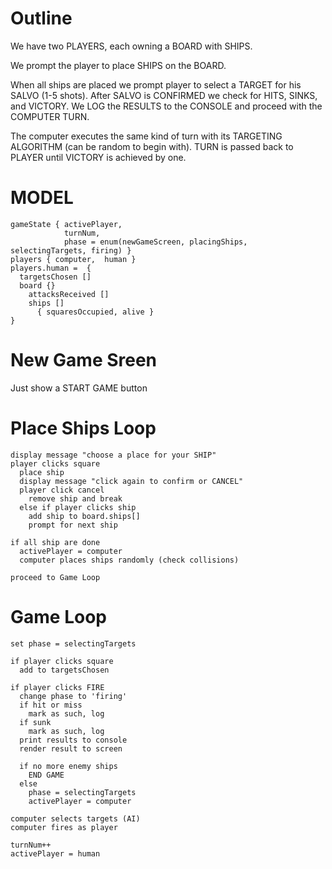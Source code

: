 Outline
=======
We have two PLAYERS, each owning a BOARD with SHIPS.

We prompt the player to place SHIPS on the BOARD.

When all ships are placed we prompt player to select a TARGET for his SALVO
(1-5 shots). After SALVO is CONFIRMED we check for HITS, SINKS, and VICTORY. We
LOG the RESULTS to the CONSOLE and proceed with the COMPUTER TURN.

The computer executes the same kind of turn with its TARGETING ALGORITHM (can
be random to begin with). TURN is passed back to PLAYER until VICTORY is
achieved by one.


MODEL
=====

```
gameState { activePlayer,
            turnNum,
            phase = enum(newGameScreen, placingShips, selectingTargets, firing) }
players { computer,  human }
players.human =  {
  targetsChosen []
  board {}
    attacksReceived []
    ships []
      { squaresOccupied, alive }
}
```

New Game Sreen
===============

Just show a START GAME button

Place Ships Loop
================

```
display message "choose a place for your SHIP"
player clicks square
  place ship
  display message "click again to confirm or CANCEL"
  player click cancel
    remove ship and break
  else if player clicks ship
    add ship to board.ships[]
    prompt for next ship

if all ship are done
  activePlayer = computer
  computer places ships randomly (check collisions)

proceed to Game Loop
```

Game Loop
=======================

```
set phase = selectingTargets

if player clicks square
  add to targetsChosen

if player clicks FIRE
  change phase to 'firing'
  if hit or miss 
    mark as such, log
  if sunk
    mark as such, log
  print results to console
  render result to screen

  if no more enemy ships
    END GAME
  else 
    phase = selectingTargets
    activePlayer = computer

computer selects targets (AI)
computer fires as player

turnNum++
activePlayer = human
```
